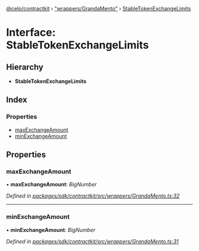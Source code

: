 [@celo/contractkit](../README.md) › ["wrappers/GrandaMento"](../modules/_wrappers_grandamento_.md) › [StableTokenExchangeLimits](_wrappers_grandamento_.stabletokenexchangelimits.md)

# Interface: StableTokenExchangeLimits

## Hierarchy

* **StableTokenExchangeLimits**

## Index

### Properties

* [maxExchangeAmount](_wrappers_grandamento_.stabletokenexchangelimits.md#maxexchangeamount)
* [minExchangeAmount](_wrappers_grandamento_.stabletokenexchangelimits.md#minexchangeamount)

## Properties

###  maxExchangeAmount

• **maxExchangeAmount**: *BigNumber*

*Defined in [packages/sdk/contractkit/src/wrappers/GrandaMento.ts:32](https://github.com/celo-org/celo-monorepo/blob/master/packages/sdk/contractkit/src/wrappers/GrandaMento.ts#L32)*

___

###  minExchangeAmount

• **minExchangeAmount**: *BigNumber*

*Defined in [packages/sdk/contractkit/src/wrappers/GrandaMento.ts:31](https://github.com/celo-org/celo-monorepo/blob/master/packages/sdk/contractkit/src/wrappers/GrandaMento.ts#L31)*
